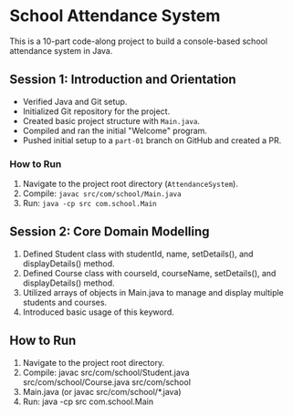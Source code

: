 # School Attendance System
This is a 10-part code-along project to build a console-based school attendance system in Java.

## Session 1: Introduction and Orientation
- Verified Java and Git setup.
- Initialized Git repository for the project.
- Created basic project structure with `Main.java`.
- Compiled and ran the initial "Welcome" program.
- Pushed initial setup to a `part-01` branch on GitHub and created a PR.

### How to Run
1. Navigate to the project root directory (`AttendanceSystem`).
2. Compile: `javac src/com/school/Main.java`
3. Run: `java -cp src com.school.Main`

## Session 2: Core Domain Modelling
1. Defined Student class with studentId, name, setDetails(), and displayDetails() method.
2. Defined Course class with courseId, courseName, setDetails(), and displayDetails()     method.
3. Utilized arrays of objects in Main.java to manage and display multiple students and courses.
4. Introduced basic usage of this keyword.

## How to Run
1. Navigate to the project root directory.
2. Compile: javac src/com/school/Student.java src/com/school/Course.java src/com/school
3. Main.java (or javac src/com/school/*.java)
4. Run: java -cp src com.school.Main

